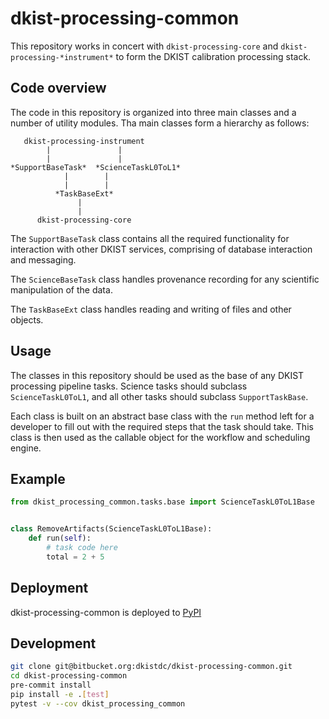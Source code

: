 # dkist-processing-common

This repository works in concert with `dkist-processing-core` and `dkist-processing-*instrument*` to
form the DKIST calibration processing stack.

## Code overview

The code in this repository is organized into three main classes and a number of utility modules.
Tha main classes form a hierarchy as follows:
```text
   dkist-processing-instrument
        |               |
        |               |
*SupportBaseTask*  *ScienceTaskL0ToL1*
            |        |
            |        |
          *TaskBaseExt*
               |
               |
      dkist-processing-core
```

The `SupportBaseTask` class contains all the required functionality for interaction with other DKIST services, comprising of database interaction and messaging.

The `ScienceBaseTask` class handles provenance recording for any scientific manipulation of the data.

The `TaskBaseExt` class handles reading and writing of files and other objects.

## Usage

The classes in this repository should be used as the base of any DKIST processing pipeline tasks. Science tasks should subclass `ScienceTaskL0ToL1`, and all other tasks should subclass `SupportTaskBase`.

Each class is built on an abstract base class with the `run` method left for a developer to fill out with the required steps that the task should take.
This class is then used as the callable object for the workflow and scheduling engine.

## Example

```python
from dkist_processing_common.tasks.base import ScienceTaskL0ToL1Base


class RemoveArtifacts(ScienceTaskL0ToL1Base):
    def run(self):
        # task code here
        total = 2 + 5
```

## Deployment
dkist-processing-common is deployed to [PyPI](https://pypi.org/project/dkist-processing-common/)

## Development

```bash
git clone git@bitbucket.org:dkistdc/dkist-processing-common.git
cd dkist-processing-common
pre-commit install
pip install -e .[test]
pytest -v --cov dkist_processing_common
```
